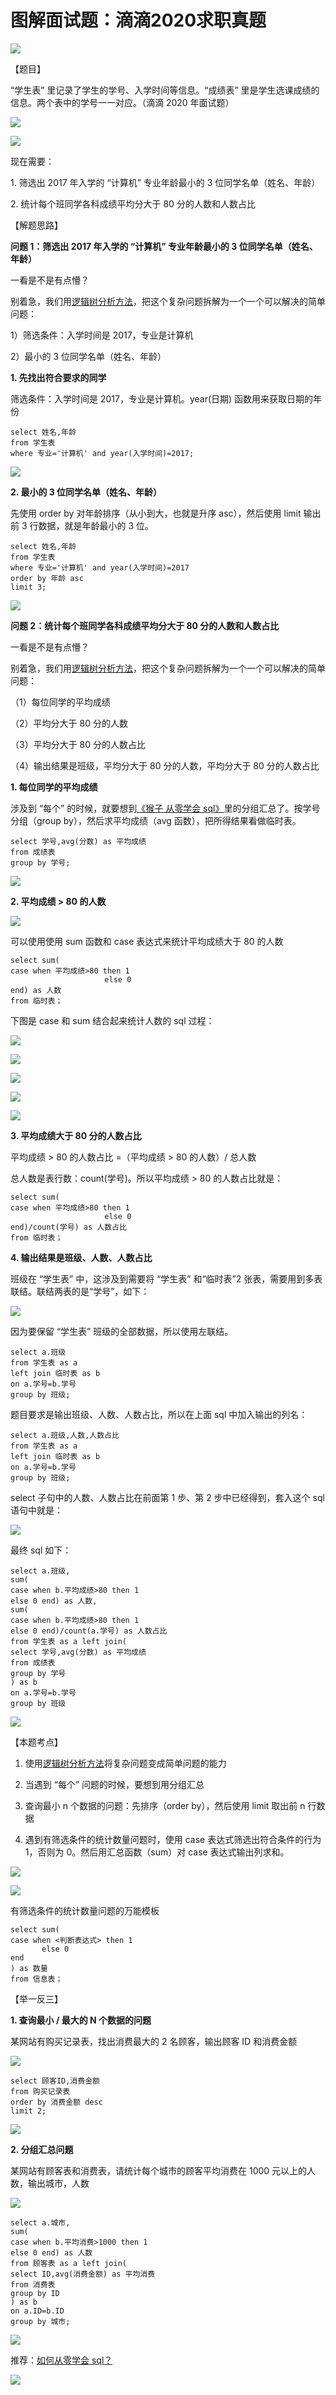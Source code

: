 # **图解面试题：滴滴2020求职真题**

![](https://mmbiz.qpic.cn/mmbiz_jpg/PnRVMhXvfFJ6KLqpfgJH6PdIbTL4h1I7WA5B28sAoEVLHDd1mNBsHtGT21icv6XE0DAtP8p3UXmhjLricyMBnksw/640?wx_fmt=jpeg)

【题目】

“学生表” 里记录了学生的学号、入学时间等信息。“成绩表” 里是学生选课成绩的信息。两个表中的学号一一对应。（滴滴 2020 年面试题）

![](https://mmbiz.qpic.cn/mmbiz_png/gaCraaqqO6NUV6JO8VwCcUEia5LQDeotW6t5BxaAAtlRnteNlNsJWjXgPRQIJ6gclKuX8hGTjWJ6E03j9RsiapxA/640?wx_fmt=gif)

![](https://mmbiz.qpic.cn/mmbiz_png/gaCraaqqO6NUV6JO8VwCcUEia5LQDeotWONEFvX2sAtc2KqPH8ibrrXdPSuP7IIGq9iawEQG1VTsq4xiba1jReFKGA/640?wx_fmt=gif)

现在需要：  

1. 筛选出 2017 年入学的 “计算机” 专业年龄最小的 3 位同学名单（姓名、年龄）

2. 统计每个班同学各科成绩平均分大于 80 分的人数和人数占比

【解题思路】

**问题 1：筛选出 2017 年入学的 “计算机” 专业年龄最小的 3 位同学名单（姓名、年龄）**

一看是不是有点懵？

别着急，我们用[逻辑树分析方法](http://mp.weixin.qq.com/s?__biz=MzAxMTMwNTMxMQ==&mid=2649246563&idx=2&sn=3ffe509999d144d23dec5acc101fc2ef&chksm=835fc353b4284a45ce01391453fe2fec1b225bbd6bbdb67dd7f304aacdd4f21f60d0b27ba309&scene=21#wechat_redirect)，把这个复杂问题拆解为一个一个可以解决的简单问题：  

1）筛选条件：入学时间是 2017，专业是计算机

2）最小的 3 位同学名单（姓名、年龄）

**1. 先找出符合要求的同学**

筛选条件：入学时间是 2017，专业是计算机。year(日期) 函数用来获取日期的年份

```MYSQL
select 姓名,年龄
from 学生表
where 专业='计算机' and year(入学时间)=2017;

```

![](https://mmbiz.qpic.cn/mmbiz_png/gaCraaqqO6NUV6JO8VwCcUEia5LQDeotWd7q1eTSnyibkqSibVav35WZI5heEuHTkUoMhvyVfHXP2eDXzib9comE8g/640?wx_fmt=gif)

**2. 最小的 3 位同学名单（姓名、年龄）**  

先使用 order by 对年龄排序（从小到大，也就是升序 asc），然后使用 limit 输出前 3 行数据，就是年龄最小的 3 位。  

```MYSQL
select 姓名,年龄
from 学生表
where 专业='计算机' and year(入学时间)=2017
order by 年龄 asc
limit 3;

```

![](https://mmbiz.qpic.cn/mmbiz_png/gaCraaqqO6NUV6JO8VwCcUEia5LQDeotWXDp47KSyLPrdOvNKLERSvIct7e8ibo8PtN5VSXSp4mCXz6UTd0hHFMg/640?wx_fmt=gif)

**问题 2：统计每个班同学各科成绩平均分大于 80 分的人数和人数占比**  

一看是不是有点懵？

别着急，我们用[逻辑树分析方法](http://mp.weixin.qq.com/s?__biz=MzAxMTMwNTMxMQ==&mid=2649246563&idx=2&sn=3ffe509999d144d23dec5acc101fc2ef&chksm=835fc353b4284a45ce01391453fe2fec1b225bbd6bbdb67dd7f304aacdd4f21f60d0b27ba309&scene=21#wechat_redirect)，把这个复杂问题拆解为一个一个可以解决的简单问题：

（1）每位同学的平均成绩

（2）平均分大于 80 分的人数

（3）平均分大于 80 分的人数占比

（4）输出结果是班级，平均分大于 80 分的人数，平均分大于 80 分的人数占比

**1. 每位同学的平均成绩**

涉及到 “每个” 的时候，就要想到[《猴子 从零学会 sql》](http://mp.weixin.qq.com/s?__biz=MzU5NTc1ODI5Mw==&mid=2247484035&idx=1&sn=f6cc38ffb91396061ab7f101257262db&chksm=fe6c5f39c91bd62f88162ea5ef75a9b757139cad11f02ca6f3de2db931cc89e621921da0dc2d&scene=21#wechat_redirect)里的分组汇总了。按学号分组（group by），然后求平均成绩（avg 函数），把所得结果看做临时表。

```MYSQL
select 学号,avg(分数) as 平均成绩
from 成绩表
group by 学号;

```

![](https://mmbiz.qpic.cn/mmbiz_png/gaCraaqqO6P6cDxmgwtJHOobBUgnahJjer407G4hdrG86b4lfPg2Xzv9opiciaLHr8kqVTXjLR1HohMTvgvtwxsg/640?wx_fmt=png)

**2. 平均成绩 > 80 的人数**

![](https://mmbiz.qpic.cn/mmbiz_png/gaCraaqqO6P6cDxmgwtJHOobBUgnahJjPx3JlO5g2z7P3VAwu3ib9Urm4PHXiaUu0pomNpicnAtxgR9F4HAIJbaLg/640?wx_fmt=png)

可以使用使用 sum 函数和 case 表达式来统计平均成绩大于 80 的人数

```MDYQL
select sum(
case when 平均成绩>80 then 1 
                     else 0 
end) as 人数
from 临时表；

```

下图是 case 和 sum 结合起来统计人数的 sql 过程：

![](https://mmbiz.qpic.cn/mmbiz_png/gaCraaqqO6P6cDxmgwtJHOobBUgnahJjbRrrRVGW2LSpX6VgYnNUGgfxJhwAVvAQ247ElCmM8eRnRmLicnDW35A/640?wx_fmt=png)

![](https://mmbiz.qpic.cn/mmbiz_png/gaCraaqqO6P6cDxmgwtJHOobBUgnahJjNvN7aCZWiabF56hr6J2RA6vFgvyojFTyibiaiaYbJ25AbmFnsPQQq2RNOw/640?wx_fmt=png)

![](https://mmbiz.qpic.cn/mmbiz_png/gaCraaqqO6P6cDxmgwtJHOobBUgnahJj3z4NppXASmh8a9wgwEQSNicBdYqicS4eNtLibZGTALSPagTnxicYPibI1DA/640?wx_fmt=png)

![](https://mmbiz.qpic.cn/mmbiz_png/gaCraaqqO6P6cDxmgwtJHOobBUgnahJjX1O5sewA3g3J9VuZHGDF7X5xJN0pCHhEiaibbxUaVuV8ZVkShH6Vro5Q/640?wx_fmt=png)

![](https://mmbiz.qpic.cn/mmbiz_png/gaCraaqqO6P6cDxmgwtJHOobBUgnahJjK069kt1zmgcqh9yicWB2qtA7ibLGlWCXj6lsXDWrdGicaiaO04oVzdo5lw/640?wx_fmt=png)

**3. 平均成绩大于 80 分的人数占比**

平均成绩 > 80 的人数占比 =（平均成绩 > 80 的人数）/ 总人数

总人数是表行数：count(学号)。所以平均成绩 > 80 的人数占比就是：

```MYSQL
select sum(
case when 平均成绩>80 then 1
                     else 0 
end)/count(学号) as 人数占比
from 临时表；

```

**4. 输出结果是班级、人数、人数占比**

班级在 “学生表” 中，这涉及到需要将 “学生表” 和“临时表”2 张表，需要用到多表联结。联结两表的是“学号”，如下：  

![](https://mmbiz.qpic.cn/mmbiz_png/gaCraaqqO6P6cDxmgwtJHOobBUgnahJjGP8EYKWDicoDmtZyYIUmfia9ibDfTiaibO9Dd1GAoMjxTbA4n9lpzyvhnew/640?wx_fmt=png)

因为要保留 “学生表” 班级的全部数据，所以使用左联结。

```MYSQL
select a.班级
from 学生表 as a 
left join 临时表 as b
on a.学号=b.学号
group by 班级;

```

题目要求是输出班级、人数、人数占比，所以在上面 sql 中加入输出的列名：

```MYSQL
select a.班级,人数,人数占比
from 学生表 as a 
left join 临时表 as b
on a.学号=b.学号
group by 班级;

```

select 子句中的人数、人数占比在前面第 1 步、第 2 步中已经得到，套入这个 sql 语句中就是：

![](https://mmbiz.qpic.cn/mmbiz_png/gaCraaqqO6P6cDxmgwtJHOobBUgnahJjyIqK1UVOVbAuI9fFUgGWSgJckWvO2AuWj5XdsNibzKwEEBhc6eszGicA/640?wx_fmt=png)

最终 sql 如下：

```MYSQL
select a.班级,
sum(
case when b.平均成绩>80 then 1
else 0 end) as 人数,
sum(
case when b.平均成绩>80 then 1
else 0 end)/count(a.学号) as 人数占比
from 学生表 as a left join(
select 学号,avg(分数) as 平均成绩
from 成绩表
group by 学号
) as b
on a.学号=b.学号
group by 班级

```

![](https://mmbiz.qpic.cn/mmbiz_png/gaCraaqqO6NUV6JO8VwCcUEia5LQDeotWIOb5Ouicg3mBQ7oHH26Yric9RTthDaGwwSBK4Y4a4GvlEFQHLTb5GVlA/640?wx_fmt=gif)

【本题考点】

1. 使用[逻辑树分析方法](http://mp.weixin.qq.com/s?__biz=MzAxMTMwNTMxMQ==&mid=2649246563&idx=2&sn=3ffe509999d144d23dec5acc101fc2ef&chksm=835fc353b4284a45ce01391453fe2fec1b225bbd6bbdb67dd7f304aacdd4f21f60d0b27ba309&scene=21#wechat_redirect)将复杂问题变成简单问题的能力

2. 当遇到 “每个” 问题的时候，要想到用分组汇总

3. 查询最小 n 个数据的问题：先排序（order by），然后使用 limit 取出前 n 行数据

4. 遇到有筛选条件的统计数量问题时，使用 case 表达式筛选出符合条件的行为 1，否则为 0。然后用汇总函数（sum）对 case 表达式输出列求和。

![](https://mmbiz.qpic.cn/mmbiz_png/gaCraaqqO6P6cDxmgwtJHOobBUgnahJj2OUb6OtmUf4FAHvA0iaicTXavA8gUnWYqfxrvicAteo3eDdyHHnthpO4w/640?wx_fmt=png)

![](https://mmbiz.qpic.cn/mmbiz_png/gaCraaqqO6P6cDxmgwtJHOobBUgnahJjqibVVPJk78dJl4ZEsSUquzkryicCMYJqaN9UWuvQd1ia6Eca0EVRf2YcA/640?wx_fmt=png)

有筛选条件的统计数量问题的万能模板

```MYSQL
select sum(
case when <判断表达式> then 1
       else 0
end
) as 数量
from 信息表；

```

【举一反三】

**1. 查询最小 / 最大的 N 个数据的问题**

某网站有购买记录表，找出消费最大的 2 名顾客，输出顾客 ID 和消费金额

![](https://mmbiz.qpic.cn/mmbiz_png/gaCraaqqO6NUV6JO8VwCcUEia5LQDeotWeYUy66picplZWLkxZ6t0u4O4GqBI33qtnAOH3DfbkB4T6WfbrrjhlRA/640?wx_fmt=gif)

```MYSQL
select 顾客ID,消费金额
from 购买记录表
order by 消费金额 desc
limit 2;

```

![](https://mmbiz.qpic.cn/mmbiz_png/gaCraaqqO6NUV6JO8VwCcUEia5LQDeotWmQfQ7WBicTcJqY0icfDicV9cLlMFAlfH0yw9h5FicFTvtHf1mrR9k8Mptw/640?wx_fmt=gif)

**2. 分组汇总问题**

某网站有顾客表和消费表，请统计每个城市的顾客平均消费在 1000 元以上的人数，输出城市，人数

![](https://mmbiz.qpic.cn/mmbiz_png/gaCraaqqO6NUV6JO8VwCcUEia5LQDeotWBatyNOOIlf2RjBic1Vicb0ZLao5e0QvicZYttjf8ZoOYA0ISj7NcI4SVQ/640?wx_fmt=gif)

```MYSQL
select a.城市,
sum(
case when b.平均消费>1000 then 1
else 0 end) as 人数
from 顾客表 as a left join(
select ID,avg(消费金额) as 平均消费
from 消费表
group by ID
) as b
on a.ID=b.ID
group by 城市;

```

![](https://mmbiz.qpic.cn/mmbiz_png/gaCraaqqO6NUV6JO8VwCcUEia5LQDeotWBGE5sV99BOduibfibbGDjuzFApgveyAHYfHkm1bZlDOibTmeRfiaqzv6Wg/640?wx_fmt=gif)

推荐：[如何从零学会 sql？](http://mp.weixin.qq.com/s?__biz=MzAxMTMwNTMxMQ==&mid=2649247566&idx=2&sn=5af748b677eb72028764dde0577675fb&chksm=835fc77eb4284e68e8cfe3f08c5a671b9e080b2651f20b40b1c793ffda4042ae43ad8f35a755&scene=21#wechat_redirect)

![](https://mmbiz.qpic.cn/mmbiz_jpg/PnRVMhXvfFLxIWAcpH8WkJcASQH4ndhfSBQdupDEEcrxt9GKsU4nKKMQ4ZRVesnGwDT0jUbsRXt5ywrfmE8pqw/640?wx_fmt=jpeg)
